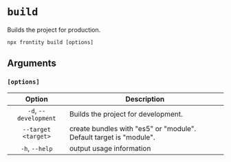 # `build`

Builds the project for production.

```shell
npx frontity build [options]
```

## Arguments

### **`[options]`**

|            Option            | Description                                                                                                                                  |
| :--------------------------: | -------------------------------------------------------------------------------------------------------------------------------------------- |
|       `-d`, `--development`       | Builds the project for development.                                                                          |
|        `--target <target>`         | create bundles with "es5" or "module". Default target is "module".                                                                                      |
| `-h`, `--help`  | output usage information                                                                                                             |


